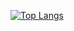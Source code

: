 

[![Top Langs](https://github-readme-stats.vercel.app/api/top-langs/?username=najeesimmons)](https://github.com/najeesimmons/github-readme-stats)
